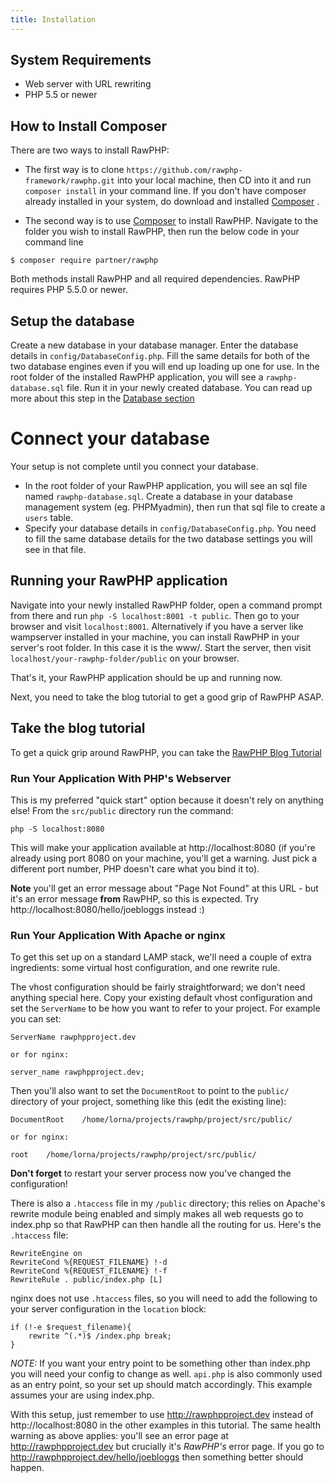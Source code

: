 ```yaml
---
title: Installation
---
```


## System Requirements

* Web server with URL rewriting
* PHP 5.5 or newer

## How to Install Composer

There are two ways to install RawPHP:
* The first way is to clone `https://github.com/rawphp-framework/rawphp.git` into your local machine, then CD into it and run `composer install` in your command line. If you don't have composer already installed in your system, do download and installed  [Composer](https://getcomposer.org/) . 

* The second way is to use [Composer](https://getcomposer.org/) to install RawPHP.
Navigate to the folder you wish to install RawPHP, then run the below code in your command line
```
$ composer require partner/rawphp
```

Both methods install RawPHP and all required dependencies. RawPHP requires PHP 5.5.0 or newer.


## Setup the database
Create a new database in your database manager. Enter the database details in `config/DatabaseConfig.php`. Fill the same details for both of the two database engines even if you will end up loading up one for use.
In the root folder of the installed RawPHP application, you will see a `rawphp-database.sql` file. Run it in your newly created database.
You can read up more about this step in the [Database section](https://github.com/daveozoalor/RawPHP-docs/blob/master/docs/cookbook/database-eloquent.md)


# Connect your database
Your setup is not complete until you connect your database. 
* In the root folder of your RawPHP application, you will see an sql file named `rawphp-database.sql`. Create a database in your database management system (eg. PHPMyadmin), then run that sql file to create a `users` table. 
* Specify your database details in `config/DatabaseConfig.php`. You need to fill the same database details for the two database settings you will see in that file.

## Running your RawPHP application 
Navigate into your newly installed RawPHP folder, open a command prompt from there and run `php -S localhost:8001 -t public`. 
Then go to your browser and visit `localhost:8001`. 
Alternatively if you have a server like wampserver installed in your machine, you can install RawPHP in your server's root folder. In this case it is the www/. Start the server, then visit `localhost/your-rawphp-folder/public` on your browser.

That's it, your RawPHP application should be up and running now.

Next, you need to take the blog tutorial to get a good grip of RawPHP ASAP.

## Take the blog tutorial

To get a quick grip around RawPHP, you can take the [RawPHP Blog Tutorial](https://github.com/daveozoalor/RawPHP-docs/blob/master/docs/tutorial/first-app.md)


### Run Your Application With PHP's Webserver

This is my preferred "quick start" option because it doesn't rely on anything else!  From the `src/public` directory run the command:

    php -S localhost:8080

This will make your application available at http://localhost:8080 (if you're already using port 8080 on your machine, you'll get a warning.  Just pick a different port number, PHP doesn't care what you bind it to).

**Note** you'll get an error message about "Page Not Found" at this URL - but it's an error message **from** RawPHP, so this is expected.  Try http://localhost:8080/hello/joebloggs instead :)

### Run Your Application With Apache or nginx

To get this set up on a standard LAMP stack, we'll need a couple of extra ingredients: some virtual host configuration, and one rewrite rule.

The vhost configuration should be fairly straightforward; we don't need anything special here.  Copy your existing default vhost configuration and set the `ServerName` to be how you want to refer to your project.  For example you can set:

    ServerName rawphpproject.dev

    or for nginx:

    server_name rawphpproject.dev;

Then you'll also want to set the `DocumentRoot` to point to the `public/` directory of your project, something like this (edit the existing line):

    DocumentRoot    /home/lorna/projects/rawphp/project/src/public/

    or for nginx:

    root    /home/lorna/projects/rawphp/project/src/public/


**Don't forget** to restart your server process now you've changed the configuration!

There is also a `.htaccess` file in my `/public` directory; this relies on Apache's rewrite module being enabled and simply makes all web requests go to index.php so that RawPHP can then handle all the routing for us.  Here's the `.htaccess` file:

```
RewriteEngine on
RewriteCond %{REQUEST_FILENAME} !-d
RewriteCond %{REQUEST_FILENAME} !-f
RewriteRule . public/index.php [L]
```

nginx does not use `.htaccess` files, so you will need to add the following to your server configuration in the `location` block:

```
if (!-e $request_filename){
    rewrite ^(.*)$ /index.php break;
}
```

*NOTE:* If you want your entry point to be something other than index.php you will need your config to change as well. `api.php` is also commonly used as an entry point, so your set up should match accordingly. This example assumes your are using index.php.

With this setup, just remember to use http://rawphpproject.dev instead of http://localhost:8080 in the other examples in this tutorial.  The same health warning as above applies: you'll see an error page at http://rawphpproject.dev but crucially it's *RawPHP's* error page.  If you go to http://rawphpproject.dev/hello/joebloggs then something better should happen.

